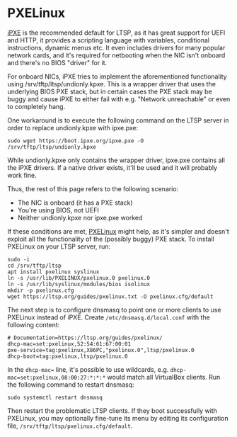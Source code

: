 # PXELinux

[iPXE](https://ltsp.org/man/ltsp-ipxe/) is the recommended default for LTSP, as it has great support for UEFI and HTTP, it provides a scripting language with variables, conditional instructions, dynamic menus etc. It even includes drivers for many popular network cards, and it's required for netbooting when the NIC isn't onboard and there's no BIOS "driver" for it.

For onboard NICs, iPXE tries to implement the aforementioned functionality using /srv/tftp/ltsp/undionly.kpxe. This is a wrapper driver that uses the underlying BIOS PXE stack, but in certain cases the PXE stack may be buggy and cause iPXE to either fail with e.g. "Network unreachable" or even to completely hang.

One workaround is to execute the following command on the LTSP server in order to replace undionly.kpxe with ipxe.pxe:

```shell
sudo wget https://boot.ipxe.org/ipxe.pxe -O /srv/tftp/ltsp/undionly.kpxe
```

While undionly.kpxe only contains the wrapper driver, ipxe.pxe contains all the iPXE drivers. If a native driver exists, it'll be used and it will probably work fine.

Thus, the rest of this page refers to the following scenario:

- The NIC is onboard (it has a PXE stack)
- You're using BIOS, not UEFI
- Neither undionly.kpxe nor ipxe.pxe worked

If these conditions are met, [PXELinux](https://wiki.syslinux.org/wiki/index.php?title=PXELINUX) might help, as it's simpler and doesn't exploit all the functionality of the (possibly buggy) PXE stack. To install PXELinux on your LTSP server, run:

```shell
sudo -i
cd /srv/tftp/ltsp
apt install pxelinux syslinux
ln -s /usr/lib/PXELINUX/pxelinux.0 pxelinux.0
ln -s /usr/lib/syslinux/modules/bios isolinux
mkdir -p pxelinux.cfg
wget https://ltsp.org/guides/pxelinux.txt -O pxelinux.cfg/default
```

The next step is to configure dnsmasq to point one or more clients to use PXELinux instead of iPXE. Create `/etc/dnsmasq.d/local.conf` with the following content:

```text
# Documentation=https://ltsp.org/guides/pxelinux/
dhcp-mac=set:pxelinux,52:54:61:67:00:01
pxe-service=tag:pxelinux,X86PC,"pxelinux.0",ltsp/pxelinux.0
dhcp-boot=tag:pxelinux,ltsp/pxelinux.0
```

In the `dhcp-mac=` line, it's possible to use wildcards, e.g. `dhcp-mac=set:pxelinux,08:00:27:*:*:*` would match all VirtualBox clients. Run the following command to restart dnsmasq:

```shell
sudo systemctl restart dnsmasq
```

Then restart the problematic LTSP clients. If they boot successfully with PXELinux, you may optionally fine-tune its menu by editing its configuration file, `/srv/tftp/ltsp/pxelinux.cfg/default`.
